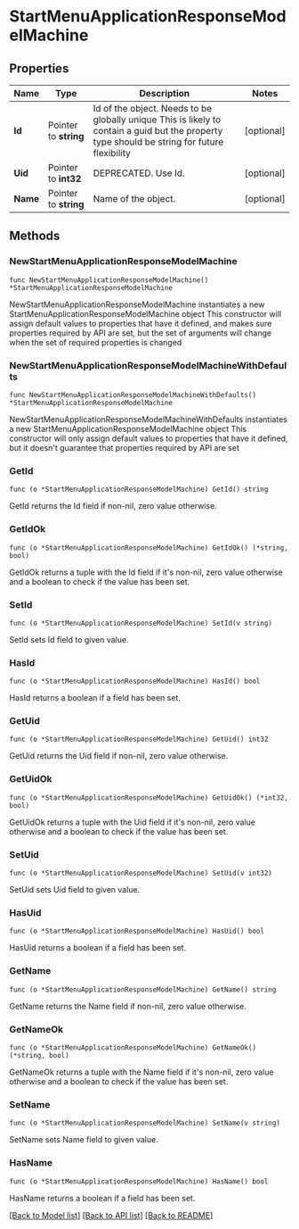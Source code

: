 # StartMenuApplicationResponseModelMachine

## Properties

Name | Type | Description | Notes
------------ | ------------- | ------------- | -------------
**Id** | Pointer to **string** | Id of the object. Needs to be globally unique This is likely to contain a guid but the property type should be string for future flexibility | [optional] 
**Uid** | Pointer to **int32** | DEPRECATED. Use Id. | [optional] 
**Name** | Pointer to **string** | Name of the object. | [optional] 

## Methods

### NewStartMenuApplicationResponseModelMachine

`func NewStartMenuApplicationResponseModelMachine() *StartMenuApplicationResponseModelMachine`

NewStartMenuApplicationResponseModelMachine instantiates a new StartMenuApplicationResponseModelMachine object
This constructor will assign default values to properties that have it defined,
and makes sure properties required by API are set, but the set of arguments
will change when the set of required properties is changed

### NewStartMenuApplicationResponseModelMachineWithDefaults

`func NewStartMenuApplicationResponseModelMachineWithDefaults() *StartMenuApplicationResponseModelMachine`

NewStartMenuApplicationResponseModelMachineWithDefaults instantiates a new StartMenuApplicationResponseModelMachine object
This constructor will only assign default values to properties that have it defined,
but it doesn't guarantee that properties required by API are set

### GetId

`func (o *StartMenuApplicationResponseModelMachine) GetId() string`

GetId returns the Id field if non-nil, zero value otherwise.

### GetIdOk

`func (o *StartMenuApplicationResponseModelMachine) GetIdOk() (*string, bool)`

GetIdOk returns a tuple with the Id field if it's non-nil, zero value otherwise
and a boolean to check if the value has been set.

### SetId

`func (o *StartMenuApplicationResponseModelMachine) SetId(v string)`

SetId sets Id field to given value.

### HasId

`func (o *StartMenuApplicationResponseModelMachine) HasId() bool`

HasId returns a boolean if a field has been set.

### GetUid

`func (o *StartMenuApplicationResponseModelMachine) GetUid() int32`

GetUid returns the Uid field if non-nil, zero value otherwise.

### GetUidOk

`func (o *StartMenuApplicationResponseModelMachine) GetUidOk() (*int32, bool)`

GetUidOk returns a tuple with the Uid field if it's non-nil, zero value otherwise
and a boolean to check if the value has been set.

### SetUid

`func (o *StartMenuApplicationResponseModelMachine) SetUid(v int32)`

SetUid sets Uid field to given value.

### HasUid

`func (o *StartMenuApplicationResponseModelMachine) HasUid() bool`

HasUid returns a boolean if a field has been set.

### GetName

`func (o *StartMenuApplicationResponseModelMachine) GetName() string`

GetName returns the Name field if non-nil, zero value otherwise.

### GetNameOk

`func (o *StartMenuApplicationResponseModelMachine) GetNameOk() (*string, bool)`

GetNameOk returns a tuple with the Name field if it's non-nil, zero value otherwise
and a boolean to check if the value has been set.

### SetName

`func (o *StartMenuApplicationResponseModelMachine) SetName(v string)`

SetName sets Name field to given value.

### HasName

`func (o *StartMenuApplicationResponseModelMachine) HasName() bool`

HasName returns a boolean if a field has been set.


[[Back to Model list]](../README.md#documentation-for-models) [[Back to API list]](../README.md#documentation-for-api-endpoints) [[Back to README]](../README.md)


